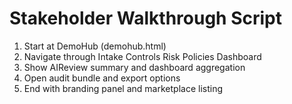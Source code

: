 ﻿# Stakeholder Walkthrough Script
1. Start at DemoHub (demohub.html)
2. Navigate through Intake  Controls  Risk  Policies  Dashboard
3. Show AIReview summary and dashboard aggregation
4. Open audit bundle and export options
5. End with branding panel and marketplace listing
